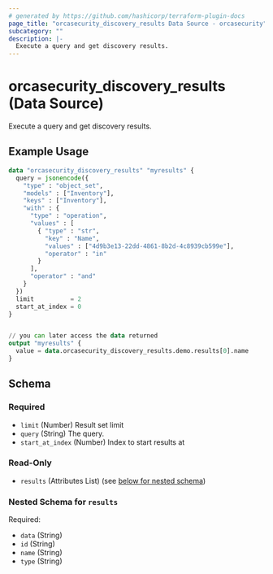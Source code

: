 ```yaml
---
# generated by https://github.com/hashicorp/terraform-plugin-docs
page_title: "orcasecurity_discovery_results Data Source - orcasecurity"
subcategory: ""
description: |-
  Execute a query and get discovery results.
---
```


# orcasecurity_discovery_results (Data Source)

Execute a query and get discovery results.

## Example Usage

```terraform
data "orcasecurity_discovery_results" "myresults" {
  query = jsonencode({
    "type" : "object_set",
    "models" : ["Inventory"],
    "keys" : ["Inventory"],
    "with" : {
      "type" : "operation",
      "values" : [
        { "type" : "str",
          "key" : "Name",
          "values" : ["4d9b3e13-22dd-4861-8b2d-4c8939cb599e"],
          "operator" : "in"
        }
      ],
      "operator" : "and"
    }
  })
  limit          = 2
  start_at_index = 0
}


// you can later access the data returned
output "myresults" {
  value = data.orcasecurity_discovery_results.demo.results[0].name
}
```

<!-- schema generated by tfplugindocs -->
## Schema

### Required

- `limit` (Number) Result set limit
- `query` (String) The query.
- `start_at_index` (Number) Index to start results at

### Read-Only

- `results` (Attributes List) (see [below for nested schema](#nestedatt--results))

<a id="nestedatt--results"></a>
### Nested Schema for `results`

Required:

- `data` (String)
- `id` (String)
- `name` (String)
- `type` (String)



